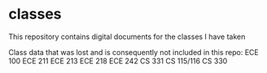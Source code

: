 # classes
This repository contains digital documents for the classes I have taken

Class data that was lost and is consequently not included in this repo: ECE 100 ECE 211 ECE 213 ECE 218 ECE 242 CS 331 CS 115/116 CS 330
